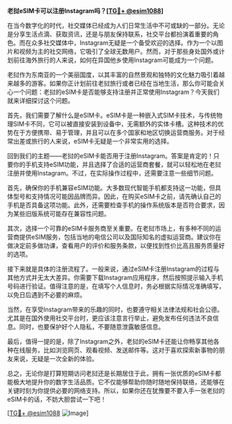 **老挝eSIM卡可以注册Instagram吗？[[TG💪+ @esim1088](https://t.me/s/esim1088)]**

在当今数字化的时代，社交媒体已经成为人们日常生活中不可或缺的一部分。无论是分享生活点滴、获取资讯，还是与朋友保持联系，社交平台都扮演着重要的角色。而在众多社交媒体中，Instagram无疑是一个备受欢迎的选择。作为一个以图片和视频为主的社交网络，它吸引了全球无数用户。然而，对于那些身处国外或计划前往海外旅行的人来说，如何在异国他乡使用Instagram可能成为一个问题。

老挝作为东南亚的一个美丽国度，以其丰富的自然景观和独特的文化魅力吸引着越来越多的游客。如果你正计划前往老挝旅行或者已经在当地生活，那么你可能会关心一个问题：老挝的eSIM卡是否能够支持注册并正常使用Instagram？今天我们就来详细探讨这个问题。

首先，我们需要了解什么是eSIM卡。eSIM卡是一种嵌入式SIM卡技术，与传统物理SIM卡不同，它可以被直接安装到设备中，无需额外的实体卡槽。这种技术的优势在于方便携带、易于管理，并且可以在多个国家和地区切换运营商服务。对于经常出差或旅行的人来说，eSIM卡无疑是一个非常实用的选择。

回到我们的主题——老挝的eSIM卡能否用于注册Instagram。答案是肯定的！只要你的手机支持eSIM功能，并且选择了合适的运营商套餐，就可以轻松地在老挝注册并使用Instagram。不过，在实际操作过程中，还需要注意一些细节问题。

首先，确保你的手机兼容eSIM功能。大多数现代智能手机都支持这一功能，但具体型号和支持情况可能因品牌而异。因此，在购买eSIM卡之前，请先确认自己的手机是否具备这项功能。此外，还需要检查手机的操作系统版本是否符合要求，因为某些旧版系统可能存在兼容性问题。

其次，选择一个可靠的eSIM卡服务商至关重要。在老挝市场上，有多种不同的运营商提供eSIM服务，包括当地的电信公司以及国际知名的虚拟运营商。建议你在做决定前多做功课，查看用户的评价和服务条款，以便找到性价比高且服务质量好的选项。

接下来就是具体的注册流程了。一般来说，通过eSIM卡注册Instagram的过程与其他方式并无太大差异。你需要下载Instagram应用程序，然后按照提示输入手机号码进行验证。值得注意的是，在填写个人信息时，务必根据实际情况准确填写，以免日后遇到不必要的麻烦。

当然，在享受Instagram带来的乐趣的同时，也要遵守相关法律法规和社会公德。尤其是在国外使用社交平台时，更应该注意言行举止，避免发布任何违法不良信息。同时，也要保护好个人隐私，不要随意泄露敏感信息。

最后，值得一提的是，除了Instagram之外，老挝的eSIM卡还能让你畅享其他各种在线服务，比如浏览网页、观看视频、发送邮件等。这对于喜欢探索新事物的朋友来说，无疑是一次全新的体验。

总之，无论你是打算短期访问老挝还是长期居住于此，拥有一张优质的eSIM卡都能极大地提升你的数字生活品质。它不仅能够帮助你随时随地保持联络，还能够在关键时刻为你提供必要的网络支持。所以，如果你还在犹豫要不要入手一张老挝的eSIM卡的话，不妨大胆尝试一下吧！

[[TG💪+ @esim1088](https://t.me/s/esim1088) ![Image](https://i.postimg.cc/4NQfJmqS/Snipaste-2025-05-13-00-14-12.png)]